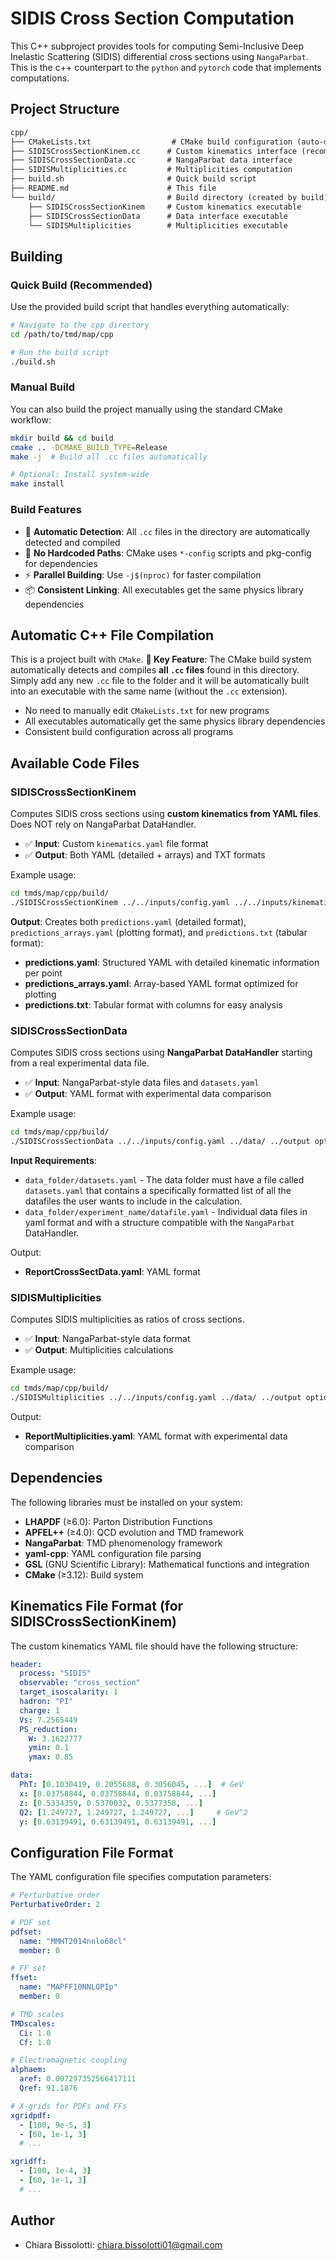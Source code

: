 # SIDIS Cross Section Computation

This C++ subproject provides tools for computing Semi-Inclusive Deep Inelastic Scattering (SIDIS) differential cross sections using `NangaParbat`. This is the c++ counterpart to the `python` and `pytorch` code that implements computations.

## Project Structure

```md
cpp/
├── CMakeLists.txt                  # CMake build configuration (auto-detects .cc files)
├── SIDISCrossSectionKinem.cc      # Custom kinematics interface (recommended)
├── SIDISCrossSectionData.cc       # NangaParbat data interface  
├── SIDISMultiplicities.cc         # Multiplicities computation
├── build.sh                       # Quick build script
├── README.md                      # This file
└── build/                         # Build directory (created by build)
    ├── SIDISCrossSectionKinem     # Custom kinematics executable
    ├── SIDISCrossSectionData      # Data interface executable
    └── SIDISMultiplicities        # Multiplicities executable
```

## Building

### Quick Build (Recommended)

Use the provided build script that handles everything automatically:

```bash
# Navigate to the cpp directory
cd /path/to/tmd/map/cpp

# Run the build script
./build.sh
```

### Manual Build

You can also build the project manually using the standard CMake workflow:

```bash
mkdir build && cd build
cmake .. -DCMAKE_BUILD_TYPE=Release
make -j  # Build all .cc files automatically

# Optional: Install system-wide
make install
```

### Build Features

- 🎯 **Automatic Detection**: All `.cc` files in the directory are automatically detected and compiled
- 🔧 **No Hardcoded Paths**: CMake uses `*-config` scripts and pkg-config for dependencies  
- ⚡ **Parallel Building**: Use `-j$(nproc)` for faster compilation
- 📦 **Consistent Linking**: All executables get the same physics library dependencies

## Automatic C++ File Compilation

This is a project built with `CMake`.
**🚀 Key Feature**: The CMake build system automatically detects and compiles **all `.cc` files** found in this directory. Simply add any new `.cc` file to the folder and it will be automatically built into an executable with the same name (without the `.cc` extension).

- No need to manually edit `CMakeLists.txt` for new programs
- All executables automatically get the same physics library dependencies
- Consistent build configuration across all programs

## Available Code Files

### SIDISCrossSectionKinem

Computes SIDIS cross sections using **custom kinematics from YAML files**. Does NOT rely on NangaParbat DataHandler.

- ✅ **Input**: Custom `kinematics.yaml` file format
- ✅ **Output**: Both YAML (detailed + arrays) and TXT formats

Example usage:

```bash
cd tmds/map/cpp/build/
./SIDISCrossSectionKinem ../../inputs/config.yaml ../../inputs/kinematics.yaml ../output optional_suffix
```

**Output**: Creates both `predictions.yaml` (detailed format), `predictions_arrays.yaml` (plotting format), and `predictions.txt` (tabular format):

- **predictions.yaml**: Structured YAML with detailed kinematic information per point
- **predictions_arrays.yaml**: Array-based YAML format optimized for plotting
- **predictions.txt**: Tabular format with columns for easy analysis

### SIDISCrossSectionData

Computes SIDIS cross sections using **NangaParbat DataHandler** starting from a real experimental data file.

- ✅ **Input**: NangaParbat-style data files and `datasets.yaml`
- ✅ **Output**: YAML format with experimental data comparison

Example usage:

```bash
cd tmds/map/cpp/build/
./SIDISCrossSectionData ../../inputs/config.yaml ../data/ ../output optional_suffix
```

**Input Requirements**:

- `data_folder/datasets.yaml` - The data folder must have a file called `datasets.yaml` that contains a specifically formatted list of all the datafiles the user wants to include in the calculation.
- `data_folder/experiment_name/datafile.yaml` - Individual data files in yaml format and with a structure compatible with the `NangaParbat`  DataHandler.

Output:

- **ReportCrossSectData.yaml**: YAML format
  
### SIDISMultiplicities

Computes SIDIS multiplicities as ratios of cross sections.

- ✅ **Input**: NangaParbat-style data format
- ✅ **Output**: Multiplicities calculations

Example usage:

```bash
cd tmds/map/cpp/build/
./SIDISMultiplicities ../../inputs/config.yaml ../data/ ../output optional_suffix
```

Output:

- **ReportMultiplicities.yaml**: YAML format with experimental data comparison

## Dependencies

The following libraries must be installed on your system:

- **LHAPDF** (≥6.0): Parton Distribution Functions
- **APFEL++** (≥4.0): QCD evolution and TMD framework  
- **NangaParbat**: TMD phenomenology framework
- **yaml-cpp**: YAML configuration file parsing
- **GSL** (GNU Scientific Library): Mathematical functions and integration
- **CMake** (≥3.12): Build system

## Kinematics File Format (for SIDISCrossSectionKinem)

The custom kinematics YAML file should have the following structure:

```yaml
header:
  process: "SIDIS"
  observable: "cross_section"
  target_isoscalarity: 1
  hadron: "PI"
  charge: 1
  Vs: 7.2565449
  PS_reduction:
    W: 3.1622777
    ymin: 0.1
    ymax: 0.85

data:
  PhT: [0.1030419, 0.2055688, 0.3056045, ...]  # GeV
  x: [0.03758844, 0.03758844, 0.03758844, ...]
  z: [0.5334359, 0.5370032, 0.5377358, ...]
  Q2: [1.249727, 1.249727, 1.249727, ...]     # GeV^2  
  y: [0.63139491, 0.63139491, 0.63139491, ...]
```

## Configuration File Format

The YAML configuration file specifies computation parameters:

```yaml
# Perturbative order
PerturbativeOrder: 2

# PDF set
pdfset:
  name: "MMHT2014nnlo68cl"  
  member: 0

# FF set  
ffset:
  name: "MAPFF10NNLOPIp"
  member: 0

# TMD scales
TMDscales:
  Ci: 1.0
  Cf: 1.0

# Electromagnetic coupling
alphaem:
  aref: 0.007297352566417111
  Qref: 91.1876

# X-grids for PDFs and FFs
xgridpdf:
  - [100, 9e-5, 3]
  - [60, 1e-1, 3]
  # ...

xgridff:
  - [100, 1e-4, 3]  
  - [60, 1e-1, 3]
  # ...
```

## Author

- Chiara Bissolotti: <chiara.bissolotti01@gmail.com>
